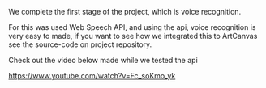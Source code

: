 We complete the first stage of the project, which is voice recognition. 

For this was used Web Speech API, and using the api, voice recognition is very easy to made, if you want to see how we integrated this to ArtCanvas see the source-code on project repository.

Check out the video below made while we tested the api

https://www.youtube.com/watch?v=Fc_soKmo_yk

